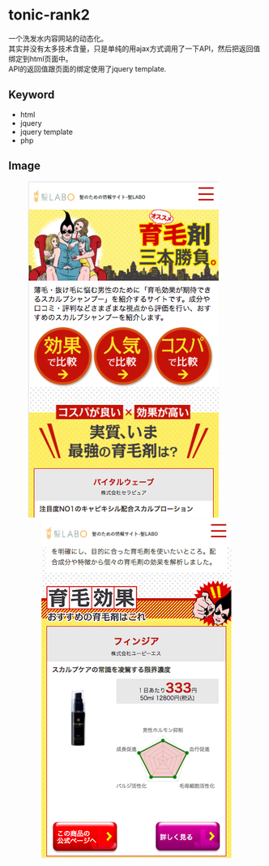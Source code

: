 # tonic-rank2
一个洗发水内容网站的动态化。  
其实并没有太多技术含量，只是单纯的用ajax方式调用了一下API，然后把返回值绑定到html页面中。  
API的返回值跟页面的绑定使用了jquery template.  

## Keyword
- html
- jquery
- jquery template
- php

## Image
<p align="center">
<img src="https://github.com/lius55/tonic-rank2/blob/master/r1.png"></img>
&nbsp;&nbsp;&nbsp;&nbsp;&nbsp;&nbsp;&nbsp;&nbsp;&nbsp;&nbsp;&nbsp;&nbsp;
<img src="https://github.com/lius55/tonic-rank2/blob/master/r2.png"></img>
</p>
